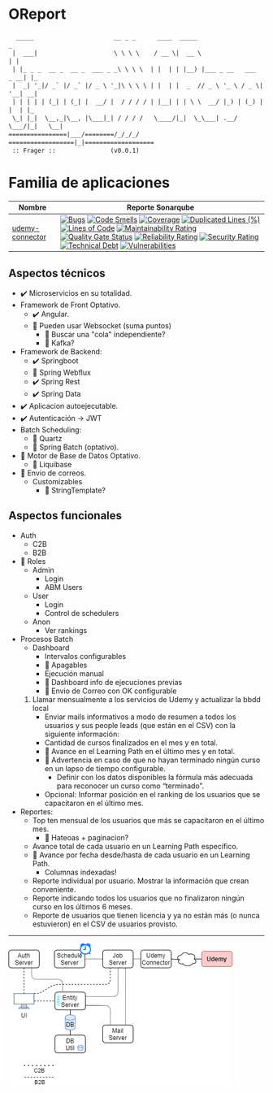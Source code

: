 # OReport
```
  _____                      __ _ _      ____  _____                       _   
 |  ___|                     \ \ \ \    / __ \|  __ \                     | |  
 | |_ _ _  __ _  __ _  ___ _ _\ \ \ \  | |  | | |__) |___ _ __   ___  _ __| |_ 
 |  _| '_|/ _` |/ _` |/ _ \ '_|\ \ \ \ | |  | |  _  // _ \ '_ \ / _ \| '__| __|
 | | | | | (_| | (_| |  __/ |  / / / / | |__| | | \ \  __/ |_) | (_) | |  | |_ 
 \_| |_|  \__,_|\__, |\___|_| / / / /   \____/|_|  \_\___| .__/ \___/|_|   \__|
================|___/========/_/_/_/   ==================|_|===================
 :: Frager ::               (v0.0.1)                                           
```

# Familia de aplicaciones

| Nombre | Reporte Sonarqube |
| - | - |
| [udemy-connector](app/udemy-connector) | [![Bugs](http://go.tempestad-online.com:19000/api/project_badges/measure?project=udemy-connector&metric=bugs)](http://go.tempestad-online.com:19000/dashboard?id=udemy-connector) [![Code Smells](http://go.tempestad-online.com:19000/api/project_badges/measure?project=udemy-connector&metric=code_smells)](http://go.tempestad-online.com:19000/dashboard?id=udemy-connector) [![Coverage](http://go.tempestad-online.com:19000/api/project_badges/measure?project=udemy-connector&metric=coverage)](http://go.tempestad-online.com:19000/dashboard?id=udemy-connector) [![Duplicated Lines (%)](http://go.tempestad-online.com:19000/api/project_badges/measure?project=udemy-connector&metric=duplicated_lines_density)](http://go.tempestad-online.com:19000/dashboard?id=udemy-connector) [![Lines of Code](http://go.tempestad-online.com:19000/api/project_badges/measure?project=udemy-connector&metric=ncloc)](http://go.tempestad-online.com:19000/dashboard?id=udemy-connector) [![Maintainability Rating](http://go.tempestad-online.com:19000/api/project_badges/measure?project=udemy-connector&metric=sqale_rating)](http://go.tempestad-online.com:19000/dashboard?id=udemy-connector) [![Quality Gate Status](http://go.tempestad-online.com:19000/api/project_badges/measure?project=udemy-connector&metric=alert_status)](http://go.tempestad-online.com:19000/dashboard?id=udemy-connector) [![Reliability Rating](http://go.tempestad-online.com:19000/api/project_badges/measure?project=udemy-connector&metric=reliability_rating)](http://go.tempestad-online.com:19000/dashboard?id=udemy-connector) [![Security Rating](http://go.tempestad-online.com:19000/api/project_badges/measure?project=udemy-connector&metric=security_rating)](http://go.tempestad-online.com:19000/dashboard?id=udemy-connector) [![Technical Debt](http://go.tempestad-online.com:19000/api/project_badges/measure?project=udemy-connector&metric=sqale_index)](http://go.tempestad-online.com:19000/dashboard?id=udemy-connector) [![Vulnerabilities](http://go.tempestad-online.com:19000/api/project_badges/measure?project=udemy-connector&metric=vulnerabilities)](http://go.tempestad-online.com:19000/dashboard?id=udemy-connector) |

## Aspectos técnicos

- ✔️ Microservicios en su totalidad.
- Framework de Front Optativo. 
  - ✔️ Angular.
  - 🤔 Pueden usar Websocket (suma puntos)
    - 🤔 Buscar una "cola" independiente?
    - 🤔 Kafka?
- Framework de Backend: 
  - ✔️ Springboot 
  - 🤔 Spring Webflux
  - ✔️ Spring Rest
  - ✔️ Spring Data
- ✔️ Aplicacion autoejecutable.
- ✔️ Autenticación -> JWT
- Batch Scheduling: 
  - 🤔 Quartz
  - 🤔 Spring Batch (optativo).
- 🤔 Motor de Base de Datos Optativo.
  - 🎁 Liquibase
- 🤔 Envio de correos.
  - Customizables
    - 🤔 StringTemplate?

## Aspectos funcionales

- Auth
  - C2B
  - B2B 
- 🎁 Roles
  - Admin
    - Login
    - ABM Users
  - User
    - Login
    - Control de schedulers
  - Anon
    - Ver rankings
- Procesos Batch
  - Dashboard
    - Intervalos configurables
    - 🎁 Apagables
    - Ejecución manual
    - 🎁 Dashboard info de ejecuciones previas
    - 🎁 Envio de Correo con OK configurable
  1. Llamar mensualmente a los servicios de Udemy y actualizar la bbdd local
      - Enviar mails informativos a modo de resumen a todos los usuarios y sus people leads (que están en el CSV) con la siguiente información:
      - Cantidad de cursos finalizados en el mes y en total.
      - 🤔 Avance en el Learning Path en el último mes y en total.
      - 🤔 Advertencia en caso de que no hayan terminado ningún curso en un lapso de tiempo configurable.
        - Definir con los datos disponibles la fórmula más adecuada para reconocer un curso como “terminado”. 
      - Opcional: Informar posición en el ranking de los usuarios que se capacitaron en el último mes.
- Reportes:
  -	Top ten mensual de los usuarios que más se capacitaron en el último mes.
    - 🤔 Hateoas + paginacion?
  -	Avance total de cada usuario en un Learning Path específico. 
  - 🤔 Avance por fecha desde/hasta de cada usuario en un Learning Path. 
    - Columnas indexadas!
  - Reporte individual por usuario. Mostrar la información que crean conveniente.
  - Reporte indicando todos los usuarios que no finalizaron ningún curso en los últimos 6 meses.
  - Reporte de usuarios que tienen licencia y ya no están más (o nunca estuvieron) en el CSV de usuarios provisto.

---

![](img/traineolla.png)